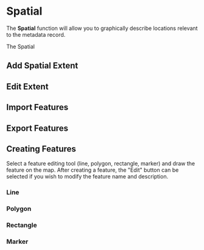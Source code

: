 # Spatial

The **Spatial** function will allow you to graphically describe locations relevant to the metadata record.  
  
The Spatial 

## Add Spatial Extent

## Edit Extent

## Import Features

## Export Features

## Creating Features

Select a feature editing tool \(line, polygon, rectangle, marker\) and draw the feature on the map. After creating a feature, the "Edit" button can be selected if you wish to modify the feature name and description.

### Line

### Polygon

### Rectangle

### Marker



